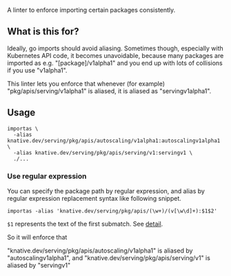A linter to enforce importing certain packages consistently.

## What is this for?

Ideally, go imports should avoid aliasing. Sometimes though, especially with
Kubernetes API code, it becomes unavoidable, because many packages are imported
as e.g. "[package]/v1alpha1" and you end up with lots of collisions if you use
"v1alpha1". 

This linter lets you enforce that whenever (for example)
"pkg/apis/serving/v1alpha1" is aliased, it is aliased as "servingv1alpha1".

## Usage

~~~~
importas \
  -alias knative.dev/serving/pkg/apis/autoscaling/v1alpha1:autoscalingv1alpha1 \
  -alias knative.dev/serving/pkg/apis/serving/v1:servingv1 \
  ./...
~~~~

### Use regular expression

You can specify the package path by regular expression, and alias by regular expression replacement syntax like following snippet.

~~~~
importas -alias 'knative.dev/serving/pkg/apis/(\w+)/(v[\w\d]+):$1$2'
~~~~

`$1` represents the text of the first submatch. See [detail](https://golang.org/pkg/regexp/#Regexp.Expand).

So it will enforce that

"knative.dev/serving/pkg/apis/autoscaling/v1alpha1" is aliased by "autoscalingv1alpha1", and
"knative.dev/serving/pkg/apis/serving/v1" is aliased by "servingv1"
